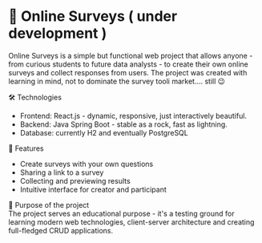 # 📝 Online Surveys ( under development )  
Online Surveys is a simple but functional web project that allows anyone - from curious students to future data analysts - to create their own online surveys and collect responses from users. The project was created with learning in mind, not to dominate the survey tooli market.... still 😉  

🛠 Technologies  
- Frontend: React.js - dynamic, responsive, just interactively beautiful.  
- Backend: Java Spring Boot - stable as a rock, fast as lightning.  
- Database: currently H2 and eventually PostgreSQL  

🎯 Features  
- Create surveys with your own questions  
- Sharing a link to a survey  
- Collecting and previewing results  
- Intuitive interface for creator and participant  

🚀 Purpose of the project  
The project serves an educational purpose - it's a testing ground for learning modern web technologies, client-server architecture and creating full-fledged CRUD applications.  
